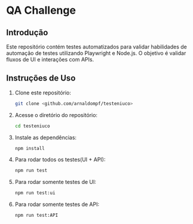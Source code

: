 # QA Challenge

## Introdução

Este repositório contém testes automatizados para validar habilidades de automação de testes utilizando Playwright e Node.js. O objetivo é validar fluxos de UI e interações com APIs.

## Instruções de Uso

1. Clone este repositório:

   ```bash
   git clone <github.com/arnaldompf/testeniuco>

2. Acesse o diretório do repositório:

   ```bash 
   cd testeniuco

3. Instale as dependências:

   ```bash
   npm install

4. Para rodar todos os testes(UI + API):

   ```bash
   npm run test

5. Para rodar somente testes de UI:

   ```bash
   npm run test:ui

5. Para rodar somente testes de API:

   ```bash
   npm run test:API
